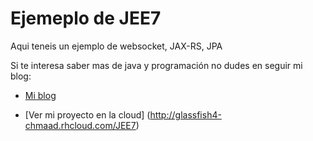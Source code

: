 Ejemeplo de JEE7
=============

Aqui teneis un ejemplo de websocket, JAX-RS, JPA


Si te interesa saber mas de java y programación no dudes en seguir mi blog:

* [Mi blog](http://tirandolineasdecodigo.blogspot.com.es/)

* [Ver mi proyecto en la cloud] (http://glassfish4-chmaad.rhcloud.com/JEE7)

